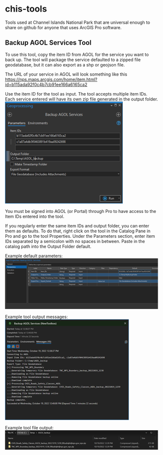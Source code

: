 # chis-tools
Tools used at Channel Islands National Park that are universal enough to share on github for anyone that uses ArcGIS Pro software.


## Backup AGOL Services Tool

To use this tool, copy the item ID from AGOL for the service you want to back up.  The tool will package the service defaulted to a zipped file geodatabase, but it can also export as a shp or geojson file. 

The URL of your service in AGOL will look something like this
https://nps.maps.arcgis.com/home/item.html?id=b115ada92f0c4b7cb91ee166a6165ca2

Use the item ID for the tool as input. The tool accepts multiple item IDs. Each service entered will have its own zip file generated in the output folder.
![Backup Tool Screenshot](img/backup_tool_screenshot.png?raw=true "Backup Tool Screenshot")

You must be signed into AGOL (or Portal) through Pro to have access to the Item IDs entered into the tool. 

If you regularly enter the same item IDs and output folder, you can enter them as defaults.  To do that, right click on the tool in the Catalog Pane in Pro and go to the tool Properties. Under the Parameters section, enter item IDs separated by a semicolon with no spaces in between. Paste in the catalog path into the Output Folder default. 

Example default parameters:
![Default params screenshot](img/backup_defaults.png?raw=true "Backup Tool Defaults")

Example tool output messages:
![Messages screenshot](img/backup_output_messages.png?raw=true "Backup Tool Defaults")

Example tool file output:
![File output](img/backup_output_files.png?raw=true "Backup Tool File Output")

